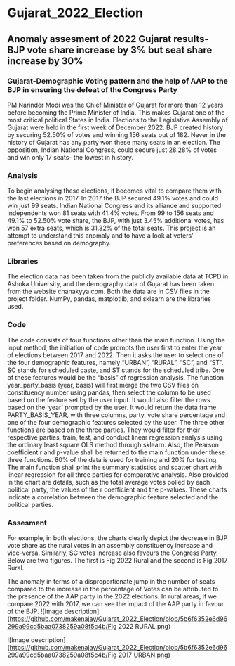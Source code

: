 # Gujarat_2022_Election
## Anomaly assesment of 2022 Gujarat results- BJP vote share increase by 3% but seat share increase by 30%
### Gujarat-Demographic Voting pattern and the help of AAP to the BJP in ensuring the defeat of the Congress Party

PM Narinder Modi was the Chief Minister of Gujarat for more than 12 years before becoming the Prime Minister of India. 
This makes Gujarat one of the most critical political States in India. Elections to the Legislative Assembly of Gujarat were held in the first week of December 2022. BJP created history by securing 52.50% of votes and winning 156 seats out of 182. Never in the history of Gujarat has any party won these many seats in an election. The opposition, Indian National Congress, could secure just 28.28% of votes and win only 17 seats- the lowest in history.
### Analysis
To begin analysing these elections, it becomes vital to compare them with the last elections in 2017. In 2017 the BJP secured 49.1% votes and could win just 99 seats. Indian National Congress and its alliance and supported independents won 81 seats with 41.4% votes.
From 99 to 156 seats and 49.1% to 52.50% vote share, the BJP, with just 3.45% additional votes, has won 57 extra seats, which is 31.32% of the total seats.
This project is an attempt to understand this anomaly and to have a look at voters’ preferences based on demography. 
### Libraries
The election data has been taken from the publicly available data at TCPD in Ashoka University, and the demography data of Gujarat has been taken from the website chanakyya.com. Both the data are in CSV files in the project folder.
NumPy, pandas, matplotlib, and sklearn are the libraries used. 
### Code
The code consists of four functions other than the main function. Using the input method, the initiation of code prompts the user first to enter the year of elections between 2017 and 2022. Then it asks the user to select one of the four demographic features, namely “URBAN”, “RURAL”, “SC”, and “ST”. SC stands for scheduled caste, and ST stands for the scheduled tribe. One of these features would be the “basis” of regression analysis.
The function year_party_basis (year, basis) will first merge the two CSV files on constituency number using pandas, then select the column to be used based on the feature set by the user input. It would also filter the rows based on the ‘year’ prompted by the user. It would return the data frame PARTY_BASIS_YEAR, with three columns, party, vote share percentage and one of the four demographic features selected by the user.
The three other functions are based on the three parties. They would filter for their respective parties, train, test, and conduct linear regression analysis using the ordinary least square OLS method through sklearn. Also, the Pearson coefficient r and p-value shall be returned to the main function under these three functions. 80% of the data is used for training and 20% for testing.
The main function shall print the summary statistics and scatter chart with linear regression for all three parties for comparative analysis. Also provided in the chart are details, such as the total average votes polled by each political party, the values of the r coefficient and the p-values.
These charts indicate a correlation between the demographic feature selected and the political parties. 
### Assesment
For example, in both elections, the charts clearly depict the decrease in BJP vote share as the rural votes in an assembly constituency increase and vice-versa. Similarly, SC votes increase also favours the Congress Party. Below are two figures. The first is Fig 2022 Rural and the second is Fig 2017 Rural.

The anomaly in terms of a disproportionate jump in the number of seats compared to the increase in the percentage of Votes can be attributed to the presence of the AAP party in the 2022 elections. In rural areas, if we compare 2022 with 2017, we can see the impact of the AAP party in favour of the BJP.
![Image description](https://github.com/makenajay/Gujarat_2022_Election/blob/5b6f6352e6d96299a99cd5baa0738259a08f5c4b/Fig 2022 RURAL.png)

![Image description](https://github.com/makenajay/Gujarat_2022_Election/blob/5b6f6352e6d96299a99cd5baa0738259a08f5c4b/Fig 2017 URBAN.png)